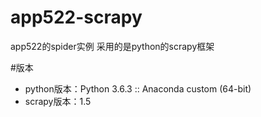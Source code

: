 # app522-scrapy
app522的spider实例
采用的是python的scrapy框架

#版本
* python版本：Python 3.6.3 :: Anaconda custom (64-bit)
* scrapy版本：1.5
